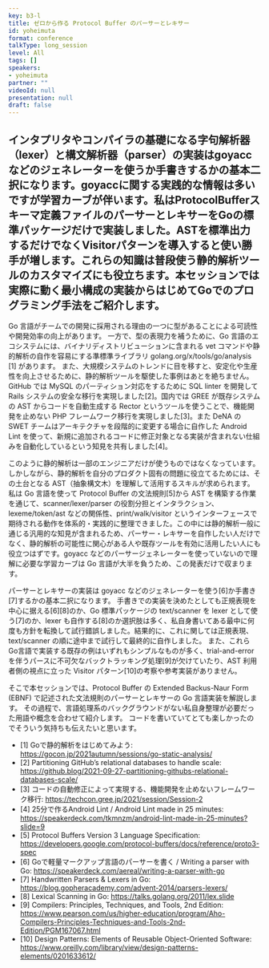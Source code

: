 ```yaml
---
key: b3-l
title: ゼロから作る Protocol Buffer のパーサーとレキサー
id: yoheimuta
format: conference
talkType: long_session
level: All
tags: []
speakers:
- yoheimuta
partner: ""
videoId: null
presentation: null
draft: false
---
```

インタプリタやコンパイラの基礎になる字句解析器（lexer）と構文解析器（parser）の実装はgoyaccなどのジェネレーターを使うか手書きするかの基本二択になります。goyaccに関する実践的な情報は多いですが学習カーブが伴います。私はProtocolBufferスキーマ定義ファイルのパーサーとレキサーをGoの標準パッケージだけで実装しました。ASTを標準出力するだけでなくVisitorパターンを導入すると使い勝手が増します。これらの知識は普段使う静的解析ツールのカスタマイズにも役立ちます。本セッションでは実際に動く最小構成の実装からはじめてGoでのプログラミング手法をご紹介します。
---
Go 言語がチームでの開発に採用される理由の一つに型があることによる可読性や開発効率の向上があります。
一方で、型の表現力を補うために、Go 言語のエコシステムには、バイナリディストリビューションに含まれる vet コマンドや静的解析の自作を容易にする準標準ライブラリ golang.org/x/tools/go/analysis [1] があります。
また、大規模システムのトレンドに目を移すと、安定化や生産性を向上させるために、静的解析ツールを駆使した事例はあとを絶ちません。
GitHub では MySQL のパーティション対応をするために SQL linter を開発して Rails システムの安全な移行を実現しました[2]。国内では GREE が既存システムの AST からコードを自動生成する Rector というツールを使うことで、機能開発を止めない PHP フレームワーク移行を実現しました[3]。また DeNA の SWET チームはアーキテクチャを段階的に変更する場合に自作した Android Lint を使って、新規に追加されるコードに修正対象となる実装が含まれない仕組みを自動化しているという知見を共有しました[4]。

このように静的解析は一部のエンジニアだけが使うものではなくなっています。
しかしながら、静的解析を自分のプロダクト固有の問題に役立てるためには、その土台となる AST（抽象構文木）を理解して活用するスキルが求められます。
私は Go 言語を使って Protocol Buffer の文法規則[5]から AST を構築する作業を通じて、scanner/lexer/parser
 の役割分担とインタラクション、lexeme/token/ast などの関係性、print/walk/visitor というインターフェースで期待される動作を体系的・実践的に整理できました。この中には静的解析一般に通じる汎用的な知見が含まれるため、パーサー・レキサーを自作したい人だけでなく、静的解析の可能性に関心がある人や既存ツールを有効に活用したい人にも役立つはずです。goyacc などのパーサージェネレーターを使っていないので理解に必要な学習カーブは Go 言語が大半を負うため、この発表だけで収まります。

パーサーとレキサーの実装は goyacc などのジェネレーターを使う[6]か手書き[7]するかの基本二択になります。
手書きでの実装を決めたとしても正規表現を中心に据える[6][8]のか、Go 標準パッケージの text/scanner を lexer として使う[7]のか、lexer も自作する[8]のか選択肢は多く、私自身書いてある最中に何度も方針を転換して試行錯誤しました。結果的に、これに関しては正規表現、text/scanner の順に途中まで試行して最終的に自作しました。
また、これら Go言語で実装する既存の例はいずれもシンプルなものが多く、trial-and-error を伴うパースに不可欠なバックトラッキング処理[9]が欠けていたり、AST 利用者側の視点に立った Visitor パターン[10]の考察や参考実装がありません。

そこで本セッションでは、Protocol Buffer の Extended Backus-Naur Form (EBNF) で記述された文法規則のパーサーとレキサーの Go 言語実装を解説します。
その過程で、言語処理系のバックグラウンドがない私自身整理が必要だった用語や概念を合わせて紹介します。
コードを書いていてとても楽しかったのでそういう気持ちも伝えたいと思います。

- [1] Goで静的解析をはじめてみよう: https://gocon.jp/2021autumn/sessions/go-static-analysis/
- [2] Partitioning GitHub’s relational databases to handle scale: https://github.blog/2021-09-27-partitioning-githubs-relational-databases-scale/
- [3] コードの自動修正によって実現する、機能開発を止めないフレームワーク移行: https://techcon.gree.jp/2021/session/Session-2
- [4] 25分で作るAndroid Lint / Android Lint made in 25 minutes: https://speakerdeck.com/tkmnzm/android-lint-made-in-25-minutes?slide=9
- [5] Protocol Buffers Version 3 Language Specification: https://developers.google.com/protocol-buffers/docs/reference/proto3-spec
- [6] Goで軽量マークアップ言語のパーサーを書く / Writing a parser with Go: https://speakerdeck.com/aereal/writing-a-parser-with-go
- [7] Handwritten Parsers & Lexers in Go: https://blog.gopheracademy.com/advent-2014/parsers-lexers/
- [8] Lexical Scanning in Go: https://talks.golang.org/2011/lex.slide
- [9] Compilers: Principles, Techniques, and Tools, 2nd Edition: https://www.pearson.com/us/higher-education/program/Aho-Compilers-Principles-Techniques-and-Tools-2nd-Edition/PGM167067.html
- [10] Design Patterns: Elements of Reusable Object-Oriented Software: https://www.oreilly.com/library/view/design-patterns-elements/0201633612/